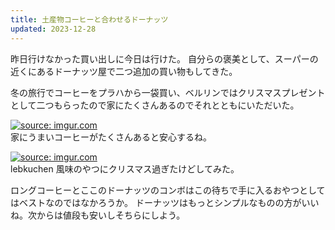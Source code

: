 ```yaml
---
title: 土産物コーヒーと合わせるドーナッツ
updated: 2023-12-28
---
```


昨日行けなかった買い出しに今日は行けた。
自分らの褒美として、スーパーの近くにあるドーナッツ屋で二つ追加の買い物もしてきた。

冬の旅行でコーヒーをプラハから一袋買い、ベルリンではクリスマスプレゼントとして二つもらったので家にたくさんあるのでそれとともにいただいた。

<a href="https://imgur.com/IcTy07K"><img src="https://i.imgur.com/IcTy07K.jpg" title="source: imgur.com" /></a>  
家にうまいコーヒーがたくさんあると安心するね。

<a href="https://imgur.com/UT0VXM0"><img src="https://i.imgur.com/UT0VXM0.jpg" title="source: imgur.com" /></a>  
lebkuchen 風味のやつにクリスマス過ぎたけどしてみた。

ロングコーヒーとここのドーナッツのコンボはこの待ちで手に入るおやつとしてはベストなのではなかろうか。
ドーナッツはもっとシンプルなものの方がいいね。次からは値段も安いしそちらにしよう。
